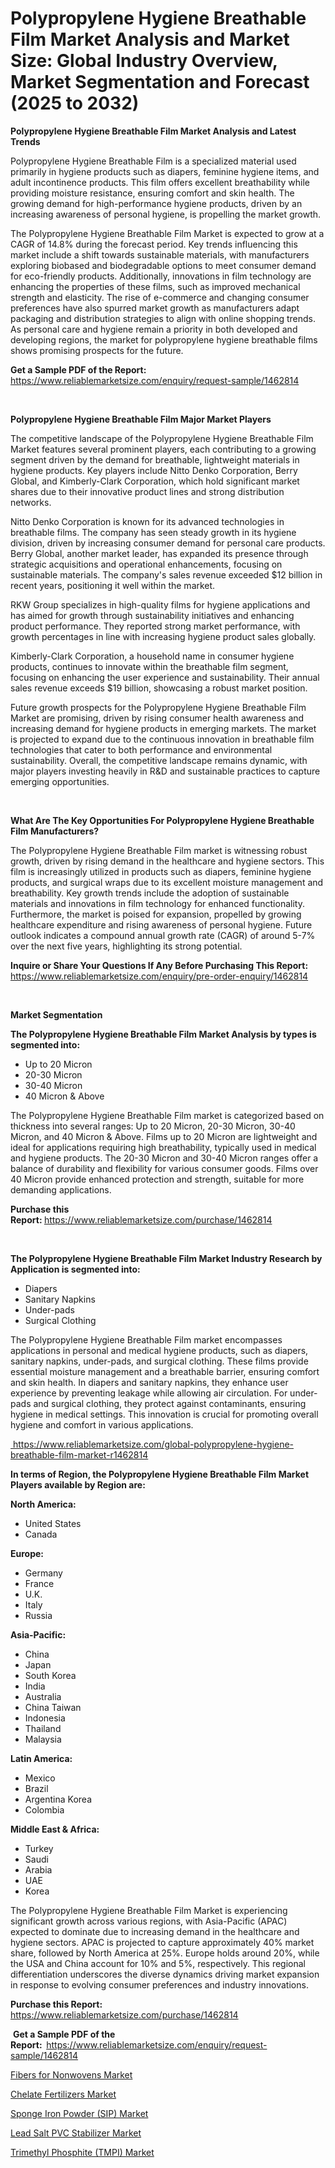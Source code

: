<p><h1>Polypropylene Hygiene Breathable Film Market Analysis and Market Size: Global Industry Overview, Market Segmentation and Forecast (2025 to 2032)</h1></p><p><strong>Polypropylene Hygiene Breathable Film Market Analysis and Latest Trends</strong></p>
<p><p>Polypropylene Hygiene Breathable Film is a specialized material used primarily in hygiene products such as diapers, feminine hygiene items, and adult incontinence products. This film offers excellent breathability while providing moisture resistance, ensuring comfort and skin health. The growing demand for high-performance hygiene products, driven by an increasing awareness of personal hygiene, is propelling the market growth.</p><p>The Polypropylene Hygiene Breathable Film Market is expected to grow at a CAGR of 14.8% during the forecast period. Key trends influencing this market include a shift towards sustainable materials, with manufacturers exploring biobased and biodegradable options to meet consumer demand for eco-friendly products. Additionally, innovations in film technology are enhancing the properties of these films, such as improved mechanical strength and elasticity. The rise of e-commerce and changing consumer preferences have also spurred market growth as manufacturers adapt packaging and distribution strategies to align with online shopping trends. As personal care and hygiene remain a priority in both developed and developing regions, the market for polypropylene hygiene breathable films shows promising prospects for the future.</p></p>
<p><strong>Get a Sample PDF of the Report:&nbsp;</strong> <a href="https://www.reliablemarketsize.com/enquiry/request-sample/1462814?utm_campaign=1133&utm_medium=2&utm_source=Github&utm_content=ia&utm_term=05032025&utm_id=polypropylene-hygiene-breathable-film">https://www.reliablemarketsize.com/enquiry/request-sample/1462814</a></p>
<p>&nbsp;</p>
<p><strong>Polypropylene Hygiene Breathable Film Major Market Players</strong></p>
<p><p>The competitive landscape of the Polypropylene Hygiene Breathable Film Market features several prominent players, each contributing to a growing segment driven by the demand for breathable, lightweight materials in hygiene products. Key players include Nitto Denko Corporation, Berry Global, and Kimberly-Clark Corporation, which hold significant market shares due to their innovative product lines and strong distribution networks.</p><p>Nitto Denko Corporation is known for its advanced technologies in breathable films. The company has seen steady growth in its hygiene division, driven by increasing consumer demand for personal care products. Berry Global, another market leader, has expanded its presence through strategic acquisitions and operational enhancements, focusing on sustainable materials. The company's sales revenue exceeded $12 billion in recent years, positioning it well within the market.</p><p>RKW Group specializes in high-quality films for hygiene applications and has aimed for growth through sustainability initiatives and enhancing product performance. They reported strong market performance, with growth percentages in line with increasing hygiene product sales globally.</p><p>Kimberly-Clark Corporation, a household name in consumer hygiene products, continues to innovate within the breathable film segment, focusing on enhancing the user experience and sustainability. Their annual sales revenue exceeds $19 billion, showcasing a robust market position.</p><p>Future growth prospects for the Polypropylene Hygiene Breathable Film Market are promising, driven by rising consumer health awareness and increasing demand for hygiene products in emerging markets. The market is projected to expand due to the continuous innovation in breathable film technologies that cater to both performance and environmental sustainability. Overall, the competitive landscape remains dynamic, with major players investing heavily in R&D and sustainable practices to capture emerging opportunities.</p></p>
<p>&nbsp;</p>
<p><strong>What Are The Key Opportunities For Polypropylene Hygiene Breathable Film Manufacturers?</strong></p>
<p><p>The Polypropylene Hygiene Breathable Film market is witnessing robust growth, driven by rising demand in the healthcare and hygiene sectors. This film is increasingly utilized in products such as diapers, feminine hygiene products, and surgical wraps due to its excellent moisture management and breathability. Key growth trends include the adoption of sustainable materials and innovations in film technology for enhanced functionality. Furthermore, the market is poised for expansion, propelled by growing healthcare expenditure and rising awareness of personal hygiene. Future outlook indicates a compound annual growth rate (CAGR) of around 5-7% over the next five years, highlighting its strong potential.</p></p>
<p><strong>Inquire or Share Your Questions If Any Before Purchasing This Report:</strong> <a href="https://www.reliablemarketsize.com/enquiry/pre-order-enquiry/1462814?utm_campaign=1133&utm_medium=2&utm_source=Github&utm_content=ia&utm_term=05032025&utm_id=polypropylene-hygiene-breathable-film">https://www.reliablemarketsize.com/enquiry/pre-order-enquiry/1462814</a></p>
<p>&nbsp;</p>
<p><strong>Market Segmentation</strong></p>
<p><strong>The Polypropylene Hygiene Breathable Film Market Analysis by types is segmented into:</strong></p>
<p><ul><li>Up to 20 Micron</li><li>20-30 Micron</li><li>30-40 Micron</li><li>40 Micron & Above</li></ul></p>
<p><p>The Polypropylene Hygiene Breathable Film market is categorized based on thickness into several ranges: Up to 20 Micron, 20-30 Micron, 30-40 Micron, and 40 Micron & Above. Films up to 20 Micron are lightweight and ideal for applications requiring high breathability, typically used in medical and hygiene products. The 20-30 Micron and 30-40 Micron ranges offer a balance of durability and flexibility for various consumer goods. Films over 40 Micron provide enhanced protection and strength, suitable for more demanding applications.</p></p>
<p><strong>Purchase this Report:&nbsp;</strong><a href="https://www.reliablemarketsize.com/purchase/1462814?utm_campaign=1133&utm_medium=2&utm_source=Github&utm_content=ia&utm_term=05032025&utm_id=polypropylene-hygiene-breathable-film">https://www.reliablemarketsize.com/purchase/1462814</a></p>
<p>&nbsp;</p>
<p><strong>The Polypropylene Hygiene Breathable Film Market Industry Research by Application is segmented into:</strong></p>
<p><ul><li>Diapers</li><li>Sanitary Napkins</li><li>Under-pads</li><li>Surgical Clothing</li></ul></p>
<p><p>The Polypropylene Hygiene Breathable Film market encompasses applications in personal and medical hygiene products, such as diapers, sanitary napkins, under-pads, and surgical clothing. These films provide essential moisture management and a breathable barrier, ensuring comfort and skin health. In diapers and sanitary napkins, they enhance user experience by preventing leakage while allowing air circulation. For under-pads and surgical clothing, they protect against contaminants, ensuring hygiene in medical settings. This innovation is crucial for promoting overall hygiene and comfort in various applications.</p></p>
<p><a href="https://www.reliablemarketsize.com/global-polypropylene-hygiene-breathable-film-market-r1462814?utm_campaign=1133&utm_medium=2&utm_source=Github&utm_content=ia&utm_term=05032025&utm_id=polypropylene-hygiene-breathable-film">&nbsp;https://www.reliablemarketsize.com/global-polypropylene-hygiene-breathable-film-market-r1462814</a></p>
<p><strong>In terms of Region, the Polypropylene Hygiene Breathable Film Market Players available by Region are:</strong></p>
<p>
    <p> <strong> North America: </strong>
        <ul>
            <li>United States</li>
            <li>Canada</li>
        </ul>
        </p> 
    <p> <strong> Europe: </strong>
        <ul>
            <li>Germany</li>
            <li>France</li>
            <li>U.K.</li>
            <li>Italy</li>
            <li>Russia</li>
        </ul>
        </p> 
    <p> <strong> Asia-Pacific: </strong>
        <ul>
            <li>China</li>
            <li>Japan</li>
            <li>South Korea</li>
            <li>India</li>
            <li>Australia</li>
            <li>China Taiwan</li>
            <li>Indonesia</li>
            <li>Thailand</li>
            <li>Malaysia</li>
        </ul>
        </p> 
    <p> <strong> Latin America: </strong>
        <ul>
            <li>Mexico</li>
            <li>Brazil</li>
            <li>Argentina Korea</li>
            <li>Colombia</li>
        </ul>
        </p> 
    <p> <strong> Middle East & Africa: </strong>
        <ul>
            <li>Turkey</li>
            <li>Saudi</li>
            <li>Arabia</li>
            <li>UAE</li>
            <li>Korea</li>
        </ul>
    </p>
    </p>
<p><p>The Polypropylene Hygiene Breathable Film Market is experiencing significant growth across various regions, with Asia-Pacific (APAC) expected to dominate due to increasing demand in the healthcare and hygiene sectors. APAC is projected to capture approximately 40% market share, followed by North America at 25%. Europe holds around 20%, while the USA and China account for 10% and 5%, respectively. This regional differentiation underscores the diverse dynamics driving market expansion in response to evolving consumer preferences and industry innovations.</p></p>
<p><strong>Purchase this Report: </strong><a href="https://www.reliablemarketsize.com/purchase/1462814?utm_campaign=1133&utm_medium=2&utm_source=Github&utm_content=ia&utm_term=05032025&utm_id=polypropylene-hygiene-breathable-film">https://www.reliablemarketsize.com/purchase/1462814</a></p>
<p>&nbsp;<strong>Get a Sample PDF of the Report:&nbsp;&nbsp;</strong><a href="https://www.reliablemarketsize.com/enquiry/request-sample/1462814?utm_campaign=1133&utm_medium=2&utm_source=Github&utm_content=ia&utm_term=05032025&utm_id=polypropylene-hygiene-breathable-film">https://www.reliablemarketsize.com/enquiry/request-sample/1462814</a></p>
<p><strong></strong></p>
<p><p><a href="https://github.com/borsiflorsfa/Market-Research-Report-List-1/blob/main/fibers-for-nonwovens-market.md?utm_campaign=1133&utm_medium=2&utm_source=Github&utm_content=ia&utm_term=05032025&utm_id=polypropylene-hygiene-breathable-film">Fibers for Nonwovens Market</a></p><p><a href="https://github.com/kelttnandan9/Market-Research-Report-List-1/blob/main/chelate-fertilizers-market.md?utm_campaign=1133&utm_medium=2&utm_source=Github&utm_content=ia&utm_term=05032025&utm_id=polypropylene-hygiene-breathable-film">Chelate Fertilizers Market</a></p><p><a href="https://github.com/linnuripat/Market-Research-Report-List-1/blob/main/sponge-iron-powder-sip-market.md?utm_campaign=1133&utm_medium=2&utm_source=Github&utm_content=ia&utm_term=05032025&utm_id=polypropylene-hygiene-breathable-film">Sponge Iron Powder (SIP) Market</a></p><p><a href="https://github.com/larotnanonhx/Market-Research-Report-List-1/blob/main/lead-salt-pvc-stabilizer-market.md?utm_campaign=1133&utm_medium=2&utm_source=Github&utm_content=ia&utm_term=05032025&utm_id=polypropylene-hygiene-breathable-film">Lead Salt PVC Stabilizer Market</a></p><p><a href="https://github.com/romeoacuffap/Market-Research-Report-List-1/blob/main/trimethyl-phosphite-tmpi-market.md?utm_campaign=1133&utm_medium=2&utm_source=Github&utm_content=ia&utm_term=05032025&utm_id=polypropylene-hygiene-breathable-film">Trimethyl Phosphite (TMPI) Market</a></p></p>
